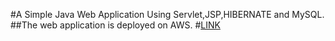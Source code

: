 #A Simple Java Web Application Using Servlet,JSP,HIBERNATE and MySQL.
##The web application is deployed on AWS.
#[LINK](http://3.108.198.35:8080/Notetaker_AWS/)
